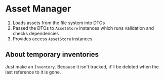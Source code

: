 # Asset Manager

1. Loads assets from the file system into DTOs
2. Passed the DTOs to `AssetStore` instances which runs validation and checks dependencies
3. Provides access `AssetStore` instances

## About temporary inventories

Just make an `Inventory`. Because it isn't tracked, it'll be deleted when the last reference to it is gone.
